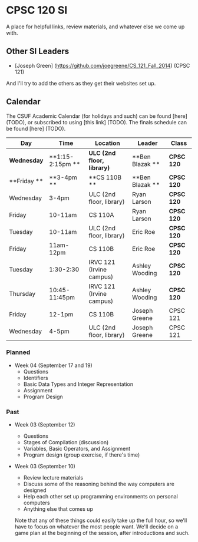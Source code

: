 # CPSC 120 SI

A place for helpful links, review materials, and whatever else we come up with.


## Other SI Leaders

- [Joseph Green] (https://github.com/joegreene/CS_121_Fall_2014) (CPSC 121)


<!-- TODO -->
And I'll try to add the others as they get their websites set up.


## Calendar

The CSUF Academic Calendar (for holidays and such) can be found [here] (TODO),
or subscribed to using [this link] (TODO).  The finals schedule can be found
[here] (TODO).

|      Day      |       Time        |           Location           |       Leader       |    Class     |
| ------------- | ----------------- | ---------------------------- | ------------------ | ------------ |
| **Wednesday** | **1:15-2:15pm  ** | **ULC (2nd floor, library)** | **Ben Blazak    ** | **CPSC 120** |
| **Friday   ** | **3-4pm        ** | **CS 110B                 ** | **Ben Blazak    ** | **CPSC 120** |
|   Wednesday   |   3-4pm           |   ULC (2nd floor, library)   |   Ryan Larson      | **CPSC 120** |
|   Friday      |   10-11am         |   CS 110A                    |   Ryan Larson      | **CPSC 120** |
|   Tuesday     |   10-11am         |   ULC (2nd floor, library)   |   Eric Roe         | **CPSC 120** |
|   Friday      |   11am-12pm       |   CS 110B                    |   Eric Roe         | **CPSC 120** |
|   Tuesday     |   1:30-2:30       |   IRVC 121 (Irvine campus)   |   Ashley Wooding   | **CPSC 120** |
|   Thursday    |   10:45-11:45pm   |   IRVC 121 (Irvine campus)   |   Ashley Wooding   | **CPSC 120** |
|   Friday      |   12-1pm          |   CS 110B                    |   Joseph Greene    |   CPSC 121   |
|   Wednesday   |   4-5pm           |   ULC (2nd floor, library)   |   Joseph Greene    |   CPSC 121   |

### Planned

- Week 04 (September 17 and 19)
    - Questions
    - Identifiers
    - Basic Data Types and Integer Representation
    - Assignment
    - Program Design

### Past

- Week 03 (September 12)
    - Questions
    - Stages of Compilation (discussion)
    - Variables, Basic Operators, and Assignment
    - Program design (group exercise, if there's time)

- Week 03 (September 10)
    - Review lecture materials
    - Discuss some of the reasoning behind the way computers are designed
    - Help each other set up programming environments on personal computers
    - Anything else that comes up

  Note that any of these things could easily take up the full hour, so we'll
  have to focus on whatever the most people want.  We'll decide on a game plan
  at the beginning of the session, after introductions and such.

